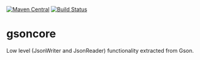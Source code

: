 [![Maven Central](https://img.shields.io/maven-central/v/com.github.gv2011/gsoncore.svg)](https://search.maven.org/#search|ga|1|g%3A%22com.github.gv2011%22%20AND%20a%3A%22gsoncore%22)
[![Build Status](https://travis-ci.org/gv2011/gsoncore.svg?branch=master)](https://travis-ci.org/gv2011/gsoncore)


# gsoncore

Low level (JsonWriter and JsonReader) functionality extracted from  Gson.



